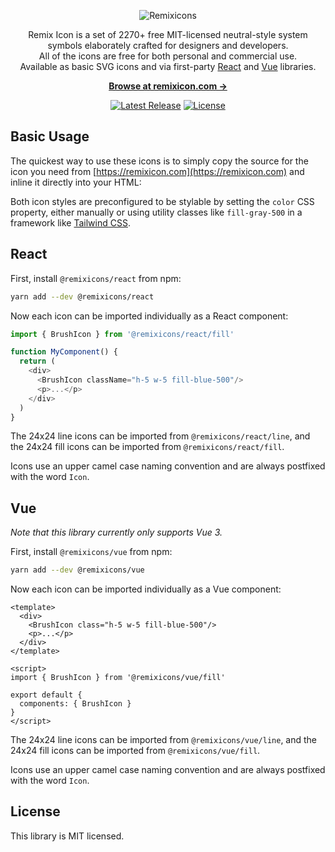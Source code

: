 <p align="center">
  <img src="https://raw.githubusercontent.com/andrewzhuk/remixicons/master/.github/logo.png" alt="Remixicons">
</p>

<p align="center">
  Remix Icon is a set of 2270+ free MIT-licensed neutral-style system symbols elaborately crafted for designers and developers. 
  <br>All of the icons are free for both personal and commercial use.
  <br>Available as basic SVG icons and via first-party <a href="#react">React</a> and <a href="#vue">Vue</a> libraries.
<p>

<p align="center">
  <a href="https://remixicon.com"><strong>Browse at remixicon.com &rarr;</strong></a>
</p>

<p align="center">
    <a href="https://github.com/andrewzhuk/remixicons/releases"><img src="https://img.shields.io/npm/v/remixicons" alt="Latest Release"></a>
    <a href="https://github.com/andrewzhuk/remixicons/blob/master/LICENSE"><img src="https://img.shields.io/npm/l/remixicons.svg" alt="License"></a>
</p>

## Basic Usage

The quickest way to use these icons is to simply copy the source for the icon you need from [https://remixicon.com](https://remixicon.com) and inline it directly into your HTML:


Both icon styles are preconfigured to be stylable by setting the `color` CSS property, either manually or using utility classes like `fill-gray-500` in a framework like [Tailwind CSS](https://tailwindcss.com).

## React

First, install `@remixicons/react` from npm:

```sh
yarn add --dev @remixicons/react
```

Now each icon can be imported individually as a React component:

```js
import { BrushIcon } from '@remixicons/react/fill'

function MyComponent() {
  return (
    <div>
      <BrushIcon className="h-5 w-5 fill-blue-500"/>
      <p>...</p>
    </div>
  )
}
```

The 24x24 line icons can be imported from `@remixicons/react/line`, and the 24x24 fill icons can be imported from `@remixicons/react/fill`.

Icons use an upper camel case naming convention and are always postfixed with the word `Icon`.


## Vue

*Note that this library currently only supports Vue 3.*

First, install `@remixicons/vue` from npm:

```sh
yarn add --dev @remixicons/vue
```

Now each icon can be imported individually as a Vue component:

```vue
<template>
  <div>
    <BrushIcon class="h-5 w-5 fill-blue-500"/>
    <p>...</p>
  </div>
</template>

<script>
import { BrushIcon } from '@remixicons/vue/fill'

export default {
  components: { BrushIcon }
}
</script>
```

The 24x24 line icons can be imported from `@remixicons/vue/line`, and the 24x24 fill icons can be imported from `@remixicons/vue/fill`.

Icons use an upper camel case naming convention and are always postfixed with the word `Icon`.


## License

This library is MIT licensed.
